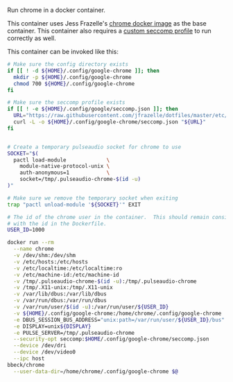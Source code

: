 Run chrome in a docker container.

This container uses Jess Frazelle's [chrome docker image][1] as the
base container.  This container also requires a [custom
seccomp profile][2] to run correctly as well.

This container can be invoked like this:

```bash
# Make sure the config directory exists
if [[ ! -d ${HOME}/.config/google-chrome ]]; then
  mkdir -p ${HOME}/.config/google-chrome
  chmod 700 ${HOME}/.config/google-chrome
fi

# Make sure the seccomp profile exists
if [[ ! -e ${HOME}/.config/google/seccomp.json ]]; then
  URL="https://raw.githubusercontent.com/jfrazelle/dotfiles/master/etc/docker/seccomp/chrome.json"
  curl -L -o ${HOME}/.config/google-chrome/seccomp.json "${URL}"
fi


# Create a temporary pulseaudio socket for chrome to use
SOCKET="$(
  pactl load-module             \
    module-native-protocol-unix \
    auth-anonymous=1            \
    socket=/tmp/.pulseaudio-chrome-$(id -u)
)"

# Make sure we remove the temporary socket when exiting
trap "pactl unload-module '${SOCKET}'" EXIT

# The id of the chrome user in the container.  This should remain consistent
# with the id in the Dockerfile.
USER_ID=1000

docker run --rm                                                        \
  --name chrome                                                        \
  -v /dev/shm:/dev/shm                                                 \
  -v /etc/hosts:/etc/hosts                                             \
  -v /etc/localtime:/etc/localtime:ro                                  \
  -v /etc/machine-id:/etc/machine-id                                   \
  -v /tmp/.pulseaudio-chrome-$(id -u):/tmp/.pulseaudio-chrome          \
  -v /tmp/.X11-unix:/tmp/.X11-unix                                     \
  -v /var/lib/dbus:/var/lib/dbus                                       \
  -v /var/run/dbus:/var/run/dbus                                       \
  -v /var/run/user/$(id -u):/var/run/user/${USER_ID}                   \
  -v ${HOME}/.config/google-chrome:/home/chrome/.config/google-chrome  \
  -e DBUS_SESSION_BUS_ADDRESS="unix:path=/var/run/user/${USER_ID}/bus" \
  -e DISPLAY=unix${DISPLAY}                                            \
  -e PULSE_SERVER=/tmp/.pulseaudio-chrome                              \
  --security-opt seccomp:$HOME/.config/google-chrome/seccomp.json      \
  --device /dev/dri                                                    \
  --device /dev/video0                                                 \
  --ipc host                                                           \
bbeck/chrome                                                           \
  --user-data-dir=/home/chrome/.config/google-chrome $@
```

[1]: https://github.com/jessfraz/dockerfiles/blob/master/chrome/stable/Dockerfile
[2]: https://github.com/jessfraz/dotfiles/blob/master/etc/docker/seccomp/chrome.json

